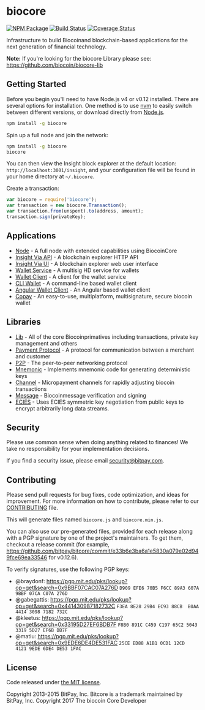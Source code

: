 biocore
=======

[![NPM Package](https://img.shields.io/npm/v/biocore.svg?style=flat-square)](https://www.npmjs.org/package/biocore)
[![Build Status](https://travis-ci.org/biocoin/biocore.svg?branch=master)](https://travis-ci.org/biocoin/biocore)
[![Coverage Status](https://img.shields.io/coveralls/bitpay/bitcore.svg)](https://coveralls.io/r/bitpay/bitcore)

Infrastructure to build Biocoinand blockchain-based applications for the next generation of financial technology.

**Note:** If you're looking for the biocore Library please see: https://github.com/biocoin/biocore-lib

## Getting Started

Before you begin you'll need to have Node.js v4 or v0.12 installed. There are several options for installation. One method is to use [nvm](https://github.com/creationix/nvm) to easily switch between different versions, or download directly from [Node.js](https://nodejs.org/).

```bash
npm install -g biocore
```

Spin up a full node and join the network:

```bash
npm install -g biocore
biocore
```

You can then view the Insight block explorer at the default location: `http://localhost:3001/insight`, and your configuration file will be found in your home directory at `~/.biocore`.

Create a transaction:
```js
var biocore = require('biocore');
var transaction = new biocore.Transaction();
var transaction.from(unspent).to(address, amount);
transaction.sign(privateKey);
```

## Applications

- [Node](https://github.com/biocoin/biocore-node) - A full node with extended capabilities using BiocoinCore
- [Insight Via API](https://github.com/biocoin/insight-api) - A blockchain explorer HTTP API
- [Insight Via UI](https://github.com/biocoin/insight) - A blockchain explorer web user interface
- [Wallet Service](https://github.com/bitpay/bitcore-wallet-service) - A multisig HD service for wallets
- [Wallet Client](https://github.com/bitpay/bitcore-wallet-client) - A client for the wallet service
- [CLI Wallet](https://github.com/bitpay/bitcore-wallet) - A command-line based wallet client
- [Angular Wallet Client](https://github.com/bitpay/angular-bitcore-wallet-client) - An Angular based wallet client
- [Copay](https://github.com/bitpay/copay) - An easy-to-use, multiplatform, multisignature, secure biocoin wallet

## Libraries

- [Lib](https://github.com/biocoin/biocore-lib) - All of the core Biocoinprimatives including transactions, private key management and others
- [Payment Protocol](https://github.com/bitpay/bitcore-payment-protocol) - A protocol for communication between a merchant and customer
- [P2P](https://github.com/biocoin/biocore-p2p) - The peer-to-peer networking protocol
- [Mnemonic](https://github.com/bitpay/bitcore-mnemonic) - Implements mnemonic code for generating deterministic keys
- [Channel](https://github.com/bitpay/bitcore-channel) - Micropayment channels for rapidly adjusting biocoin transactions
- [Message](https://github.com/biocoin/biocore-message) - Biocoinmessage verification and signing
- [ECIES](https://github.com/bitpay/bitcore-ecies) - Uses ECIES symmetric key negotiation from public keys to encrypt arbitrarily long data streams.


## Security

Please use common sense when doing anything related to finances! We take no responsibility for your implementation decisions.

If you find a security issue, please email security@bitpay.com.

## Contributing

Please send pull requests for bug fixes, code optimization, and ideas for improvement. For more information on how to contribute, please refer to our [CONTRIBUTING](https://github.com/biocoin/biocore/blob/master/CONTRIBUTING.md) file.

This will generate files named `biocore.js` and `biocore.min.js`.

You can also use our pre-generated files, provided for each release along with a PGP signature by one of the project's maintainers. To get them, checkout a release commit (for example, https://github.com/bitpay/bitcore/commit/e33b6e3ba6a1e5830a079e02d949fce69ea33546 for v0.12.6).

To verify signatures, use the following PGP keys:
- @braydonf: https://pgp.mit.edu/pks/lookup?op=get&search=0x9BBF07CAC07A276D `D909 EFE6 70B5 F6CC 89A3 607A 9BBF 07CA C07A 276D`
- @gabegattis: https://pgp.mit.edu/pks/lookup?op=get&search=0x441430987182732C `F3EA 8E28 29B4 EC93 88CB  B0AA 4414 3098 7182 732C`
- @kleetus: https://pgp.mit.edu/pks/lookup?op=get&search=0x33195D27EF6BDB7F `F8B0 891C C459 C197 65C2 5043 3319 5D27 EF6B DB7F`
- @matiu: https://pgp.mit.edu/pks/lookup?op=get&search=0x9EDE6DE4DE531FAC `25CE ED88 A1B1 0CD1 12CD  4121 9EDE 6DE4 DE53 1FAC`

## License

Code released under [the MIT license](https://github.com/biocoin/biocore/blob/master/LICENSE).

Copyright 2013-2015 BitPay, Inc. Bitcore is a trademark maintained by BitPay, Inc.
Copyright 2017 The biocoin Core Developer
